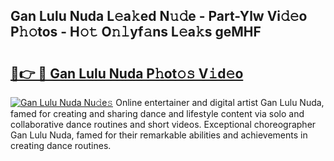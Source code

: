 ## Gan Lulu Nuda L𝚎a𝚔ed N𝚞𝚍e - Part-Ylw Vi𝚍𝚎o P𝚑𝚘tos - H𝚘𝚝 O𝚗𝚕yf𝚊ns L𝚎a𝚔s geMHF

# <h2><a href="http://kfdn9h.oniu.top/?m=Gan+Lulu+Nuda">🔗👉 🔴 Gan Lulu Nuda P𝚑ot𝚘𝚜 V𝚒d𝚎o</a></h2>

[![Gan Lulu Nuda Nu𝚍e𝚜](https://i.imgur.com/0qMVB7G.gif)](http://kfdn9h.oniu.top/?m=Gan+Lulu+Nuda)
Online entertainer and digital artist Gan Lulu Nuda, famed for creating and sharing dance and lifestyle content via solo and collaborative dance routines and short videos. Exceptional choreographer Gan Lulu Nuda, famed for their remarkable abilities and achievements in creating dance routines.  

